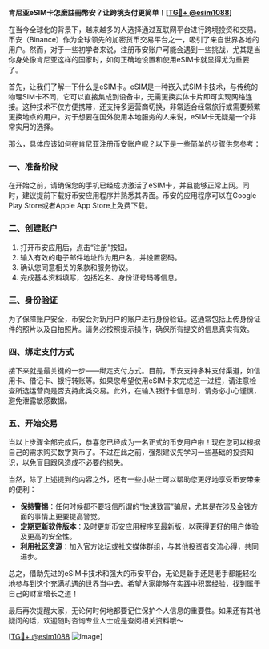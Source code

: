 **肯尼亚eSIM卡怎麽註冊幣安？让跨境支付更简单！[[TG💪+ @esim1088](https://t.me/s/esim1088)]**

在当今全球化的背景下，越来越多的人选择通过互联网平台进行跨境投资和交易。币安（Binance）作为全球领先的加密货币交易平台之一，吸引了来自世界各地的用户。然而，对于一些初学者来说，注册币安账户可能会遇到一些挑战，尤其是当你身处像肯尼亚这样的国家时，如何正确地设置和使用eSIM卡就显得尤为重要了。

首先，让我们了解一下什么是eSIM卡。eSIM是一种嵌入式SIM卡技术，与传统的物理SIM卡不同，它可以直接集成到设备中，无需更换实体卡片即可实现网络连接。这种技术不仅方便携带，还支持多运营商切换，非常适合经常旅行或需要频繁更换地点的用户。对于想要在国外使用本地服务的人来说，eSIM卡无疑是一个非常实用的选择。

那么，具体应该如何在肯尼亚注册币安账户呢？以下是一些简单的步骤供您参考：

### 一、准备阶段

在开始之前，请确保您的手机已经成功激活了eSIM卡，并且能够正常上网。同时，建议提前下载好币安应用程序并熟悉其界面。币安的应用程序可以在Google Play Store或者Apple App Store上免费下载。

### 二、创建账户

1. 打开币安应用后，点击“注册”按钮。
2. 输入有效的电子邮件地址作为用户名，并设置密码。
3. 确认您同意相关的条款和服务协议。
4. 完成基本资料填写，包括姓名、身份证号码等信息。

### 三、身份验证

为了保障账户安全，币安会对新用户的账户进行身份验证。这通常包括上传身份证件的照片以及自拍照片。请务必按照提示操作，确保所有提交的信息真实有效。

### 四、绑定支付方式

接下来就是最关键的一步——绑定支付方式。目前，币安支持多种支付渠道，如信用卡、借记卡、银行转账等。如果您希望使用eSIM卡来完成这一过程，请注意检查所选运营商是否支持此类交易。此外，在输入银行卡信息时，请务必小心谨慎，避免泄露敏感数据。

### 五、开始交易

当以上步骤全部完成后，恭喜您已经成为一名正式的币安用户啦！现在您可以根据自己的需求购买数字货币了。不过在此之前，强烈建议先学习一些基础的投资知识，以免盲目跟风造成不必要的损失。

当然，除了上述提到的内容之外，还有一些小贴士可以帮助您更好地享受币安带来的便利：

- **保持警惕**：任何时候都不要轻信所谓的“快速致富”骗局，尤其是在涉及金钱方面的事情上更要提高警觉。
- **定期更新软件版本**：及时更新币安应用程序至最新版，以获得更好的用户体验及更高的安全性。
- **利用社区资源**：加入官方论坛或社交媒体群组，与其他投资者交流心得，共同进步。

总之，借助先进的eSIM卡技术和强大的币安平台，无论是新手还是老手都能轻松地参与到这个充满机遇的世界当中去。希望大家能够在实践中积累经验，找到属于自己的财富增长之道！

最后再次提醒大家，无论何时何地都要记住保护个人信息的重要性。如果还有其他疑问的话，欢迎随时咨询专业人士或是查阅相关资料哦～

[[TG💪+ @esim1088](https://t.me/s/esim1088) ![Image](https://i.postimg.cc/4NQfJmqS/Snipaste-2025-05-13-00-14-12.png)]